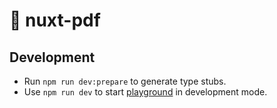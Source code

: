 # 📄 nuxt-pdf

## Development

- Run `npm run dev:prepare` to generate type stubs.
- Use `npm run dev` to start [playground](./playground) in development mode.
